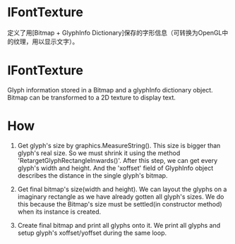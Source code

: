 ﻿# IFontTexture
定义了用[Bitmap + GlyphInfo Dictionary]保存的字形信息（可转换为OpenGL中的纹理，用以显示文字）。 
# IFontTexture
Glyph information stored in a Bitmap and a glyphInfo dictionary object. Bitmap can be transformed to a 2D texture to display text. 
# How
1. Get glyph's size by graphics.MeasureString(). 
This size is bigger than glyph's real size. So we must shrink it using the method 'RetargetGlyphRectangleInwards()'.
After this step, we can get every glyph's width and height. And the 'xoffset' field of GlyphInfo object describes the distance in the single glyph's bitmap.

2. Get final bitmap's size(width and height). 
We can layout the glyphs on a imaginary rectangle as we have already gotten all glyph's sizes.
We do this because the Bitmap's size must be settled(in constructor method) when its instance is created.

3. Create final bitmap and print all glyphs onto it.
We print all glyphs and setup glyph's xoffset/yoffset during the same loop.

